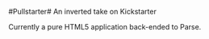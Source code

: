 #Pullstarter#
An inverted take on Kickstarter

Currently a pure HTML5 application back-ended to Parse.